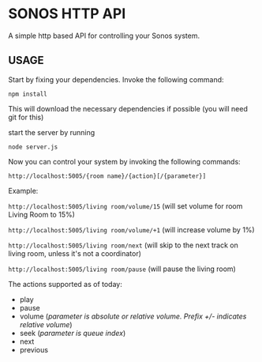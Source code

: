 SONOS HTTP API
==============

A simple http based API for controlling your Sonos system.

USAGE
-----

Start by fixing your dependencies. Invoke the following command:

`npm install`

This will download the necessary dependencies if possible (you will need git for this)

start the server by running

`node server.js`

Now you can control your system by invoking the following commands:

`http://localhost:5005/{room name}/{action}[/{parameter}]`

Example:

`http://localhost:5005/living room/volume/15`
(will set volume for room Living Room to 15%)

`http://localhost:5005/living room/volume/+1`
(will increase volume by 1%)

`http://localhost:5005/living room/next`
(will skip to the next track on living room, unless it's not a coordinator)

`http://localhost:5005/living room/pause`
(will pause the living room)

The actions supported as of today:

* play
* pause
* volume (_parameter is absolute or relative volume. Prefix +/- indicates relative volume_)
* seek (_parameter is queue index_)
* next
* previous
